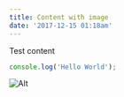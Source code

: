 ```yaml
---
title: Content with image
date: '2017-12-15 01:18am'
---
```

Test content

```js
console.log('Hello World');
```

![Alt](/uploads/bio-photo.png)
